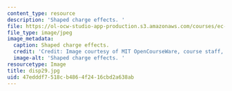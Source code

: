 ```yaml
---
content_type: resource
description: 'Shaped charge effects. '
file: https://ol-ocw-studio-app-production.s3.amazonaws.com/courses/ec-s06-design-for-demining-spring-2007/47edddf7518cb4864f2416cbd2a638ab_disp29.jpg
file_type: image/jpeg
image_metadata:
  caption: Shaped charge effects.
  credit: 'Credit: Image courtesy of MIT OpenCourseWare, course staff, and students.'
  image-alt: 'Shaped charge effects. '
resourcetype: Image
title: disp29.jpg
uid: 47edddf7-518c-b486-4f24-16cbd2a638ab
---
```

